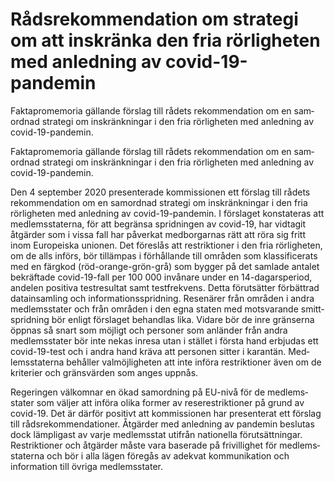 # Råds­rekom­menda­tion om strategi om att inskränka den fria rörlig­heten med anled­ning av covid-19-pandemin

Faktapromemoria gällande förslag till rådets rekom­men­dation om en sam­ordnad strategi om
inskränk­ningar i den fria rörlig­heten med anled­ning av covid-19-pandemin.

Faktapromemoria gällande förslag till rådets rekom­men­dation om en sam­ordnad strategi om
inskränk­ningar i den fria rörlig­heten med anled­ning av covid-19-pandemin.

Den 4 september 2020 presen­terade kom­mis­sionen ett förslag till rådets rekom­menda­tion om en sam­ordnad strategi om inskränk­ningar i den fria rörlig­heten med anled­ning av covid-19-pandemin. I förslaget konsta­teras att medlems­staterna, för att begränsa sprid­ningen av covid-19, har vid­tagit åtgärder som i vissa fall har påverkat medborgarnas rätt att röra sig fritt inom Europeiska unionen. Det föreslås att restrik­tioner i den fria rörlig­heten, om de alls införs, bör tillämpas i för­hål­lande till områden som klassifi­cerats med en färgkod (röd-orange-grön-grå) som bygger på det sam­lade antalet bekräf­tade covid-19-fall per 100 000 invånare under en 14-dagars­period, andelen positiva test­resultat samt test­frekvens. Detta förut­sätter för­bättrad data­insam­ling och informa­tions­spridning. Resenärer från områden i andra medlems­stater och från områden i den egna staten med mot­svarande smitt­sprid­ning bör enligt för­slaget behandlas lika. Vidare bör de inre gränserna öppnas så snart som möjligt och personer som anländer från andra medlems­stater bör inte nekas inresa utan i stället i första hand erbju­das ett covid-19-test och i andra hand kräva att personen sitter i karan­tän. Med­lems­staterna behåller val­möjlig­heten att inte införa restrik­tioner även om de kriterier och gräns­värden som anges uppnås.

Regeringen väl­komnar en ökad sam­ordning på EU-nivå för de medlems­stater som väljer att införa olika former av rese­restrik­tioner på grund av covid-19. Det är därför positivt att kom­missionen har presen­terat ett förslag till råds­rekom­menda­tioner. Åtgärder med anled­ning av pande­min beslutas dock lämp­ligast av varje medlems­stat utifrån natio­nella förut­sättningar. Restrik­tioner och åtgärder måste vara base­rade på fri­vil­lighet för med­lems­staterna och bör i alla lägen före­gås av adekvat kom­munika­tion och informa­tion till övriga medlems­stater.
